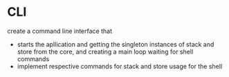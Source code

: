 # CLI

create a command line interface that
- starts the apllication and getting the singleton instances of stack and store from the core, and creating a main loop waiting for shell commands
- implement respective commands for stack and store usage for the shell
